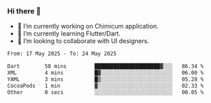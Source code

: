 ### Hi there 👋

<!--
**devcat37/devcat37** is a ✨ _special_ ✨ repository because its `README.md` (this file) appears on your GitHub profile.-->


- 🔭 I’m currently working on Chimicum application.
- 🌱 I’m currently learning Flutter/Dart.
- 👯 I’m looking to collaborate with UI designers.
<!-- - 🤔 I’m looking for help with ... -->

<!--START_SECTION:waka-->

```txt
From: 17 May 2025 - To: 24 May 2025

Dart        58 mins         █████████████████████▓░░░   86.34 %
XML         4 mins          █▓░░░░░░░░░░░░░░░░░░░░░░░   06.00 %
YAML        3 mins          █▒░░░░░░░░░░░░░░░░░░░░░░░   05.28 %
CocoaPods   1 min           ▓░░░░░░░░░░░░░░░░░░░░░░░░   02.33 %
Other       0 secs          ░░░░░░░░░░░░░░░░░░░░░░░░░   00.05 %
```

<!--END_SECTION:waka-->
